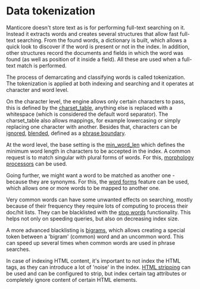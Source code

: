 # Data tokenization

Manticore doesn't store text as is for performing full-text searching on it. Instead it extracts words and creates several structures that allow fast full-text searching. From the found words, a dictionary is built, which allows a quick look to discover if the word is present or not in the index. In addition, other structures record the documents and fields in which the word was found (as well as position of it inside a field). All these are used when a full-text match is performed.

The process of demarcating and classifying words is called tokenization. The tokenization is applied at both indexing and searching and it  operates at character and word level.

On the character level, the engine allows only certain characters to pass, this is defined by the [charset_table](../../Creating_an_index/NLP_and_tokenization/Low-level_tokenization.md#charset_table), anything else is replaced with a whitespace (which is considered the default word separator). The charset_table also allows mappings, for example lowercasing or simply replacing one character with another. Besides that, characters can be [ignored](../../Creating_an_index/NLP_and_tokenization/Low-level_tokenization.md#ignore_chars), [blended](../../Creating_an_index/NLP_and_tokenization/Low-level_tokenization.md#blend_chars), defined as a [phrase boundary](../../Creating_an_index/NLP_and_tokenization/Low-level_tokenization.md#phrase_boundary). 

At the word level, the base setting is the [min_word_len](../../Creating_an_index/NLP_and_tokenization/Low-level_tokenization.md#min_word_len) which defines the minimum word length in characters to be accepted in the index. A common request is to match singular with plural forms of words. For this, [morphology processors](../../Creating_an_index/NLP_and_tokenization/Morphology.md#morphology) can be used. 

Going further, we might want a word to be matched as another one - because they are synonyms. For this, the [word forms](../../Creating_an_index/NLP_and_tokenization/Wordforms.md) feature can be used, which allows one or more words to be mapped to another one. 

Very common words can have some unwanted effects on searching, mostly because of their frequency they require lots of computing to process their doc/hit lists. They can be blacklisted with the [stop words](../../Creating_an_index/NLP_and_tokenization/Ignoring_stop-words.md#stopwords) functionality. This helps not only on speeding queries, but also on decreasing index size. 

A more advanced blacklisting is [bigrams](../../Creating_an_index/NLP_and_tokenization/Low-level_tokenization.md#bigram_index), which allows creating a special token between a 'bigram' (common) word and an uncommon word. This can speed up several times when common words are used in phrase searches. 

In case of indexing HTML content, it's important to not index the HTML tags, as they can introduce a lot of 'noise' in the index. [HTML stripping](../../Creating_an_index/NLP_and_tokenization/Advanced_HTML_tokenization.md#Stripping-HTML-tags) can be used and can be configured to strip, but index certain tag attributes or completely ignore content of certain HTML elements.
